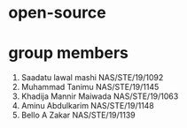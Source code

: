 # open-source
 # group members
 
1. Saadatu lawal mashi NAS/STE/19/1092
2. Muhammad Tanimu NAS/STE/19/1145
3. Khadija Mannir Maiwada NAS/STE/19/1063
4. Aminu Abdulkarim NAS/STE/19/1148
5. Bello A Zakar NAS/STE/19/1139
  
